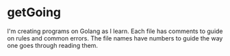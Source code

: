 # getGoing

I'm creating programs on Golang as I learn.
Each file has comments to guide on rules and common errors.
The file names have numbers to guide the way one goes through reading them.

